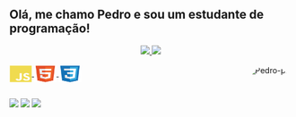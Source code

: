 ## Olá, me chamo Pedro e sou um estudante de programação!
<div align="center">
  <a href="https://github.com/alencastroP">
  <img height="150em" src="https://github-readme-stats.vercel.app/api?username=alencastroP&show_icons=true&theme=dracula&include_all_commits=true&count_private=true"/>
  <img height="150em" src="https://github-readme-stats.vercel.app/api/top-langs/?username=alencastroP&layout=compact&langs_count=7&theme=dracula"/>
</div>
<div style="display: inline_block"><br>
  <img align="center" alt="Pedro-Js" height="30" width="40" src="https://raw.githubusercontent.com/devicons/devicon/master/icons/javascript/javascript-plain.svg">
  <img align="center" alt="Pedro-HTML" height="30" width="40" src="https://raw.githubusercontent.com/devicons/devicon/master/icons/html5/html5-original.svg">
  <img align="center" alt="Pedro-CSS" height="30" width="40" src="https://raw.githubusercontent.com/devicons/devicon/master/icons/css3/css3-original.svg">
  <img align="right" alt="Pedro-pic" height="150" style="border-radius:50px;" src="https://scontent.fnat16-1.fna.fbcdn.net/v/t1.6435-9/124066501_1065976877201157_927936083525942421_n.jpg?_nc_cat=104&ccb=1-7&_nc_sid=174925&_nc_ohc=Q6L6V_UjL0MAX_u0JC1&_nc_ht=scontent.fnat16-1.fna&oh=00_AT9P5V2gJHL6iU572OHUYKqNIbfQq24fUR9qKolbRetXJg&oe=631A4CD6">
</div>
  
  ##
 
<div> 
  <a href="https://www.instagram.com/alencastrp/" target="_blank"><img src="https://img.shields.io/badge/-Instagram-%23E4405F?style=for-the-badge&logo=instagram&logoColor=white" target="_blank"></a>
  <a href = "mailto:pedrovalencastro@gmail.com"><img src="https://img.shields.io/badge/-Gmail-%23333?style=for-the-badge&logo=gmail&logoColor=white" target="_blank"></a>
  <a href="https://www.linkedin.com/in/alencastrp/" target="_blank"><img src="https://img.shields.io/badge/-LinkedIn-%230077B5?style=for-the-badge&logo=linkedin&logoColor=white" target="_blank"></a> 
</div>

